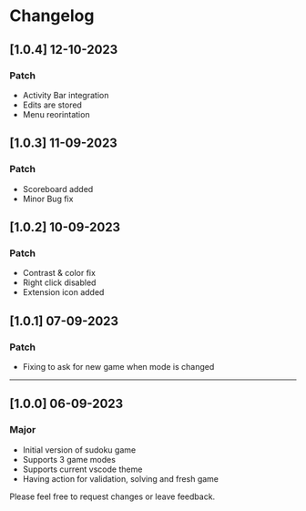 # Changelog

## [1.0.4] 12-10-2023

### Patch

- Activity Bar integration
- Edits are stored
- Menu reorintation

## [1.0.3] 11-09-2023

### Patch

- Scoreboard added
- Minor Bug fix

## [1.0.2] 10-09-2023

### Patch

- Contrast & color fix
- Right click disabled
- Extension icon added

## [1.0.1] 07-09-2023

### Patch

- Fixing to ask for new game when mode is changed

---

## [1.0.0] 06-09-2023

### Major

- Initial version of sudoku game
- Supports 3 game modes
- Supports current vscode theme
- Having action for validation, solving and fresh game

Please feel free to request changes or leave feedback.